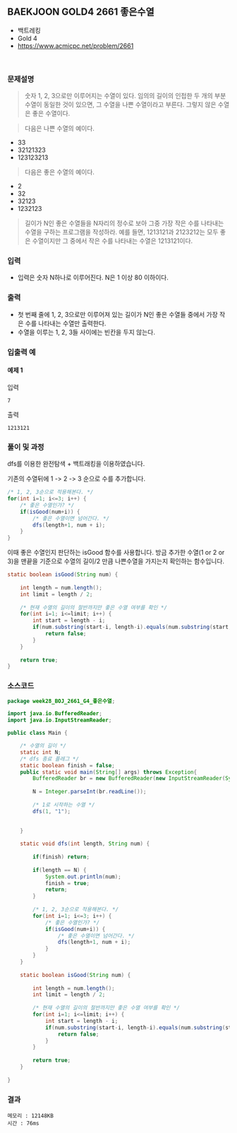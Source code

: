 ## BAEKJOON GOLD4 2661 좋은수열
- 백트레킹
- Gold 4
- https://www.acmicpc.net/problem/2661
<br>

### 문제설명

> 숫자 1, 2, 3으로만 이루어지는 수열이 있다. 임의의 길이의 인접한 두 개의 부분 수열이 동일한 것이 있으면, 그 수열을 나쁜 수열이라고 부른다. 그렇지 않은 수열은 좋은 수열이다.


>다음은 나쁜 수열의 예이다.

- 33
- 32121323
- 123123213

> 다음은 좋은 수열의 예이다.

- 2
- 32
- 32123
- 1232123

> 길이가 N인 좋은 수열들을 N자리의 정수로 보아 그중 가장 작은 수를 나타내는 수열을 구하는 프로그램을 작성하라. 예를 들면, 1213121과 2123212는 모두 좋은 수열이지만 그 중에서 작은 수를 나타내는 수열은 1213121이다.

### 입력
- 입력은 숫자 N하나로 이루어진다. N은 1 이상 80 이하이다.

### 출력
- 첫 번째 줄에 1, 2, 3으로만 이루어져 있는 길이가 N인 좋은 수열들 중에서 가장 작은 수를 나타내는 수열만 출력한다. 
- 수열을 이루는 1, 2, 3들 사이에는 빈칸을 두지 않는다.

### 입출력 예

#### 예제 1
입력
```
7
```
출력
```
1213121
```

### 풀이 및 과정

dfs를 이용한 완전탐색 + 백트래킹을 이용하였습니다.

기존의 수열뒤에 1 -> 2 -> 3 순으로 수를 추가합니다.


```java
/* 1, 2, 3순으로 적용해본다. */
for(int i=1; i<=3; i++) {
	/* 좋은 수열인가? */
	if(isGood(num+i)) {
		/* 좋은 수열이면 넘어간다. */
		dfs(length+1, num + i);
	}
}

```

이때 좋은 수열인지 판단하는 isGood 함수를 사용합니다.
방금 추가한 수열(1 or 2 or 3)을 맨끝을 기준으로 수열의 길이/2 만큼 나쁜수열을 가지는지 확인하는 함수입니다.

```java
static boolean isGood(String num) {
		
	int length = num.length();
	int limit = length / 2;
	
	/* 현재 수열의 길이의 절반까지만 좋은 수열 여부를 확인 */
	for(int i=1; i<=limit; i++) {
		int start = length - i;
		if(num.substring(start-i, length-i).equals(num.substring(start, length))) {
			return false;
		}
	}
	
	return true;
}
```
 


### 소스코드
```java
package week28_BOJ_2661_G4_좋은수열;

import java.io.BufferedReader;
import java.io.InputStreamReader;

public class Main {

	/* 수열의 길이 */
	static int N;
	/* dfs 종료 플레그 */
	static boolean finish = false;
	public static void main(String[] args) throws Exception{
		BufferedReader br = new BufferedReader(new InputStreamReader(System.in));
	
		N = Integer.parseInt(br.readLine());
		
		/* 1로 시작하는 수열 */
		dfs(1, "1");
		

	}
	
	static void dfs(int length, String num) {
		
		if(finish) return;
		
		if(length == N) {
			System.out.println(num);
			finish = true;
			return;
		}
		
		/* 1, 2, 3순으로 적용해본다. */
		for(int i=1; i<=3; i++) {
			/* 좋은 수열인가? */
			if(isGood(num+i)) {
				/* 좋은 수열이면 넘어간다. */
				dfs(length+1, num + i);
			}
		}
	}
	
	static boolean isGood(String num) {
		
		int length = num.length();
		int limit = length / 2;
		
		/* 현재 수열의 길이의 절반까지만 좋은 수열 여부를 확인 */
		for(int i=1; i<=limit; i++) {
			int start = length - i;
			if(num.substring(start-i, length-i).equals(num.substring(start, length))) {
				return false;
			}
		}
		
		return true;
	}
	
}


```

### 결과
```
메모리 : 12148KB	
시간 : 76ms
```
